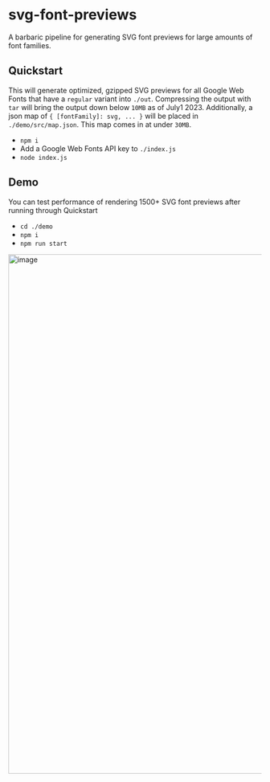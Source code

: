 # svg-font-previews
A barbaric pipeline for generating SVG font previews for large amounts of font families.

## Quickstart
This will generate optimized, gzipped SVG previews for all Google Web Fonts that have a `regular` variant into `./out`. Compressing the output with `tar` will bring the output down below `10MB` as of July1 2023.
Additionally, a json map of `{ [fontFamily]: svg, ... }` will be placed in `./demo/src/map.json`. This map comes in at under `30MB`.

- `npm i`
- Add a Google Web Fonts API key to `./index.js`
- `node index.js`

## Demo
You can test performance of rendering 1500+ SVG font previews after running through Quickstart

- `cd ./demo`
- `npm i`
- `npm run start`

<img width="1034" alt="image" src="https://github.com/tjdavenport/svg-font-previews/assets/4801431/cb205b04-3512-456b-a091-c900bfb168c7">

